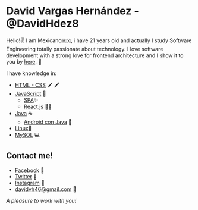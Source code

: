 # David Vargas Hernández - @DavidHdez8

Hello!✌
I am Mexicano🇲🇽, i have 21 years old and actually I study Software Engineering totally passionate about technology. I love software development with a strong love for frontend architecture and I show it to you by [here](https://github.com/DavidHdez8?tab=repositories). 🙌

I have knowledge in: 
+ [HTML - CSS](https://github.com/DavidHdez8/profesional-blog)  🖌 🖍
+ [JavaScript](https://github.com/DavidHdez8/simon-says)   🧠 
	+	[SPA](https://github.com/DavidHdez8/100tifi.co)✨
	+	[React.js]() 🧟‍♂️
+ [Java](https://github.com/DavidHdez8/student_book) ☕
	+ [Android con Java](https://github.com/DavidHdez8/temperature-converter) 🤳
+ [Linux]()🐧
+ [MySQL]() 💻

Contact me!
------------- 
- [Facebook](https://www.facebook.com/angeldavid.vargashernandez) 💛
- [Twitter](https://twitter.com/DavidHdez_8) 💙
- [Instagram](https://www.instagram.com/davidhdez_8/) 🧡
- davidvh46@gmail.com 💜

_A pleasure to work with you!_
